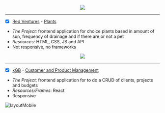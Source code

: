 <p align="center">
<img src="https://user-images.githubusercontent.com/46378210/75095204-53928c80-5571-11ea-9638-61e5a0d25f8c.png"/>
</p>

<hr>

- [X] [Red Ventures](https://www.redventures.com/) - [Plants](https://github.com/Diana-ops/selectiveProcesses-lisf-of-projects/tree/master/red-venturess)
- *The Project:* frontend application for choice plants based in amount of sun, frequency of drainage and if there are or not a pet
- *Resources*: HTML, CSS, JS and API
- Not responsive, no frameworks 

<p align="center">
  <img src="https://user-images.githubusercontent.com/46378210/72853358-ea78da00-3c8f-11ea-9388-df008cc4faa9.png"/>
</p>

<hr>

- [X] [xGB](https://xgb.com.br/) - [Customer and Product Management](https://github.com/Diana-ops/selectiveProcesses-lisf-of-projects/tree/master/xgb)

- *The Project*: frontend application for to do a CRUD of clients, projects and budgets  
- *Resources/Frames*: React 
- Responsive 

![layoutMobile](https://user-images.githubusercontent.com/46378210/75941390-4d07ed00-5e6e-11ea-9696-c39ee11bea3d.png)

